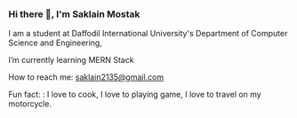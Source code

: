### Hi there 👋, I'm Saklain Mostak

I am a student at Daffodil International University's Department of Computer Science and Engineering,

I’m currently learning MERN Stack

How to reach me: saklain2135@gmail.com

Fun fact: : I love to cook, I love to playing game, I love to travel on my motorcycle.

